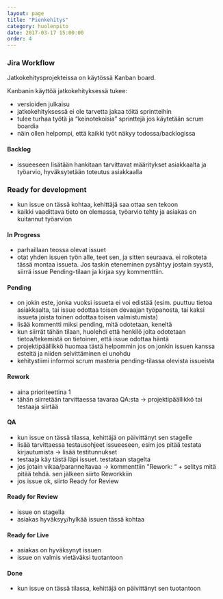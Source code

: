 ```yaml
---
layout: page
title: "Pienkehitys"
category: huolenpito
date: 2017-03-17 15:00:00
order: 4
---
```


### Jira Workflow

Jatkokehitysprojekteissa on käytössä Kanban board.

Kanbanin käyttöä jatkokehityksessä tukee:
- versioiden julkaisu
- jatkokehityksessä ei ole tarvetta jakaa töitä sprintteihin
- tulee turhaa työtä ja “keinotekoisia” sprinttejä jos käytetään scrum boardia
- näin ollen helpompi, että kaikki työt näkyy todossa/backlogissa

#### Backlog
- issueeseen lisätään hankitaan tarvittavat määritykset asiakkaalta ja työarvio, hyväksytetään toteutus asiakkaalla

### Ready for development

- kun issue on tässä kohtaa, kehittäjä saa ottaa sen tekoon
- kaikki vaadittava tieto on olemassa, työarvio tehty ja asiakas on kuitannut työarvion

#### In Progress
- parhaillaan teossa olevat issuet
- otat yhden issuen työn alle, teet sen, ja sitten seuraava. ei roikoteta tässä montaa issueta. Jos taskin eteneminen pysähtyy jostain syystä, siirrä issue Pending-tilaan ja kirjaa syy kommenttiin. 

#### Pending
- on jokin este, jonka vuoksi issueta ei voi edistää (esim. puuttuu tietoa asiakkaalta, tai issue odottaa toisen devaajan työpanosta, tai kaksi issueta joista toinen odottaa toisen valmistumista)
- lisää kommentti miksi pending, mitä odotetaan, keneltä
- kun siirrät tähän tilaan, huolehdi että henkilö jolta odotetaan tietoa/tekemistä on tietoinen, että issue odottaa häntä
- projektipäällikkö huomaa tästä helpommin jos on jonkin issuen kanssa esteitä ja niiden selvittäminen ei unohdu
- kehitystiimi informoi scrum masteria pending-tilassa olevista issueista

#### Rework
- aina prioriteettina 1
- tähän siirretään tarvittaessa tavaraa QA:sta -> projektipäällikkö tai testaaja siirtää

#### QA
- kun issue on tässä tilassa, kehittäjä on päivittänyt sen stagelle
- lisää tarvittaessa testausohjeet issueeseen, esim jos pitää testata kirjautumista -> lisää testitunnukset
- testaaja käy tästä läpi issuet. testataan stagelta
- jos jotain vikaa/paranneltavaa -> kommenttiin "Rework: “ + selitys mitä pitää tehdä. sen jälkeen siirto Reworkkiin
- jos issue ok, siirto Ready for Review

#### Ready for Review
- issue on stagella
- asiakas hyväksyy/hylkää issuen tässä kohtaa

#### Ready for Live
- asiakas on hyväksynyt issuen
- issue on valmis vietäväksi tuotantoon

#### Done
- kun issue on tässä tilassa, kehittäjä on päivittänyt sen tuotantoon

